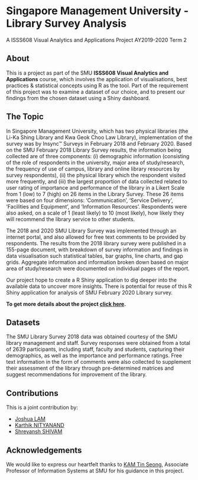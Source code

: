 # Singapore Management University - Library Survey Analysis
A ISSS608 Visual Analytics and Applications Project
AY2019-2020 Term 2

## About

This is a project as part of the SMU **ISSS608 Visual Analytics and Applications** course, which involves the application of visualisations, best practices & statistical concepts using R as the tool. Part of the requirement of this project was to examine a dataset of our choice, and to present our findings from the chosen dataset using a Shiny dashboard.

## The Topic

In Singapore Management University, which has two physical libraries (the Li-Ka Shing Library and Kwa Geok Choo Law Library), implementation of the survey was by Insync™ Surveys in February 2018 and February 2020. Based on the SMU February 2018 Library Survey results, the information being collected are of three components: (i) demographic information (consisting of the role of respondents in the university, major area of study/research, the frequency of use of campus, library and online library resources by survey respondents), (ii) the physical library which the respondent visited more frequently, and (iii) the largest proportion of data collected related to user rating of importance and performance of the library in a Likert Scale from 1 (low) to 7 (high) on 26 items in the Library Survey. These 26 items were based on four dimensions: ‘Communication’, ‘Service Delivery’, ‘Facilities and Equipment’, and ‘Information Resources’. Respondents were also asked, on a scale of 1 (least likely) to 10 (most likely), how likely they will recommend the library service to other students.

The 2018 and 2020 SMU Library Survey was implemented through an internet portal, and also allowed for free text comments to be provided by respondents. The results from the 2018 library survey were published in a 155-page document, with breakdown of survey information and findings in data visualisation such statistical tables, bar graphs, line charts, and gap grids. Aggregate information and information broken down based on major area of study/research were documented on individual pages of the report. 

Our project hope to create a R Shiny application to dig deeper into the available data to uncover more insights. There is potential for reuse of this R Shiny application for analysis of SMU February 2020 Library survey.

**To get more details about the project [click here](https://wiki.smu.edu.sg/1920t2isss608/Group03_proposal).**

## Datasets

The SMU Library Survey 2018 data was obtained courtesy of the SMU library management and staff. Survey responses were obtained from a total of 2639 participants, including staff, faculty and students, capturing their demographics, as well as the importance and performance ratings. Free text information in the form of comments were also collected to supplement their assessment of the library through pre-determined matrices and suggest recommendations for improvement of the library. 

## Contributions

This is a joint contribution by:
- [Joshua LAM](https://www.linkedin.com/in/joshualamjiefeng/)
- [Karthik NITYANAND](https://www.linkedin.com/in/karthiknityanand/)
- [Shreyansh SHIVAM](https://www.linkedin.com/in/shreyansh-shivam/)

## Acknowledgements

We would like to express our heartfelt thanks to [KAM Tin Seong](https://www.smu.edu.sg/faculty/profile/9618/KAM-Tin-Seong), Associate Professor of Information Systems at SMU for his guidance in this project.
